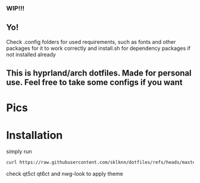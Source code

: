 ### WIP!!!

## Yo! 

Check .config folders for used requirements, such as fonts and other packages for it to work correctly and install.sh for dependency packages if not installed already

## This is hyprland/arch dotfiles. Made for personal use. Feel free to take some configs if you want 

# Pics

# Installation 
simply run

```bash
curl https://raw.githubusercontent.com/sklknn/dotfiles/refs/heads/master/install.sh > install.sh && bash install.sh 
```

check qt5ct qt6ct and nwg-look to apply theme

